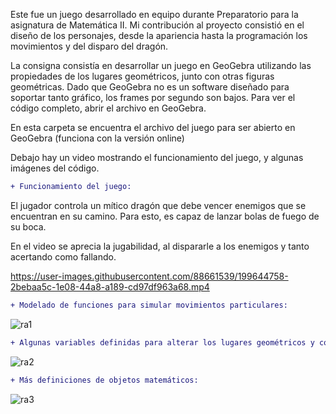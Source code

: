 <p>Este fue un juego desarrollado en equipo durante Preparatorio para la asignatura de Matemática II. Mi contribución al proyecto consistió en el diseño de los personajes, desde la apariencia hasta la programación los movimientos y del disparo del dragón.</p>
<p>La consigna consistía en desarrollar un juego en GeoGebra utilizando las propiedades de los lugares geométricos, junto con otras figuras geométricas. Dado que GeoGebra no es un software diseñado para soportar tanto gráfico, los frames por segundo son bajos. Para ver el código completo, abrir el archivo en GeoGebra.</p>
<p>En esta carpeta se encuentra el archivo del juego para ser abierto en GeoGebra (funciona con la versión online)</p>
<p>Debajo hay un video mostrando el funcionamiento del juego, y algunas imágenes del código.</p>

```diff
+ Funcionamiento del juego:
```
<p>El jugador controla un mítico dragón que debe vencer enemigos que se encuentran en su camino. Para esto, es capaz de lanzar bolas de fuego de su boca.</p>
<p>En el video se aprecia la jugabilidad, al dispararle a los enemigos y tanto acertando como fallando.</p>

https://user-images.githubusercontent.com/88661539/199644758-2bebaa5c-1e08-44a8-a189-cd97df963a68.mp4

```diff
+ Modelado de funciones para simular movimientos particulares:
```
![ra1](https://user-images.githubusercontent.com/88661539/199745829-00683858-9074-40c9-a304-9cf3b47be334.png)

```diff
+ Algunas variables definidas para alterar los lugares geométricos y conseguir los movimientos desados:
```
![ra2](https://user-images.githubusercontent.com/88661539/199746619-84402c57-7533-46a1-adb0-dd9d0717494e.png)

```diff
+ Más definiciones de objetos matemáticos:
```
![ra3](https://user-images.githubusercontent.com/88661539/199746991-8a2c572f-450c-49f3-9c7d-7e8f089d76d9.png)
